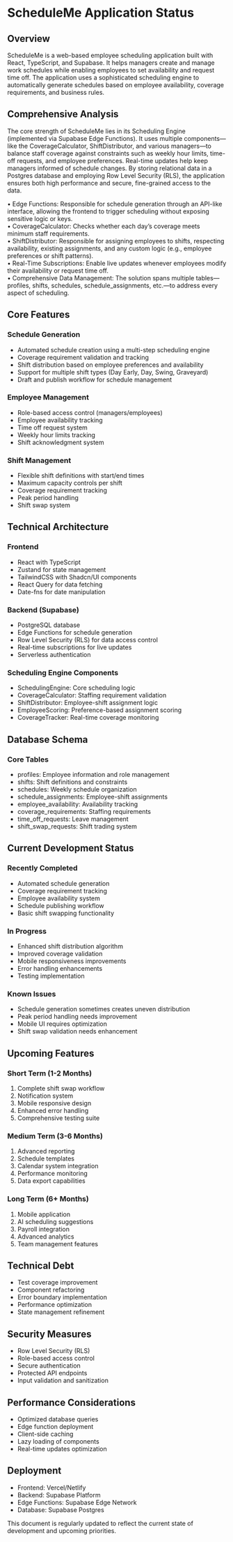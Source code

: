 # ScheduleMe Application Status

## Overview
ScheduleMe is a web-based employee scheduling application built with React, TypeScript, and Supabase. It helps managers create and manage work schedules while enabling employees to set availability and request time off. The application uses a sophisticated scheduling engine to automatically generate schedules based on employee availability, coverage requirements, and business rules.

## Comprehensive Analysis
The core strength of ScheduleMe lies in its Scheduling Engine (implemented via Supabase Edge Functions). It uses multiple components—like the CoverageCalculator, ShiftDistributor, and various managers—to balance staff coverage against constraints such as weekly hour limits, time-off requests, and employee preferences. Real-time updates help keep managers informed of schedule changes. By storing relational data in a Postgres database and employing Row Level Security (RLS), the application ensures both high performance and secure, fine-grained access to the data.

• Edge Functions: Responsible for schedule generation through an API-like interface, allowing the frontend to trigger scheduling without exposing sensitive logic or keys.  
• CoverageCalculator: Checks whether each day’s coverage meets minimum staff requirements.  
• ShiftDistributor: Responsible for assigning employees to shifts, respecting availability, existing assignments, and any custom logic (e.g., employee preferences or shift patterns).  
• Real-Time Subscriptions: Enable live updates whenever employees modify their availability or request time off.  
• Comprehensive Data Management: The solution spans multiple tables—profiles, shifts, schedules, schedule_assignments, etc.—to address every aspect of scheduling.

## Core Features

### Schedule Generation
- Automated schedule creation using a multi-step scheduling engine
- Coverage requirement validation and tracking
- Shift distribution based on employee preferences and availability
- Support for multiple shift types (Day Early, Day, Swing, Graveyard)
- Draft and publish workflow for schedule management

### Employee Management
- Role-based access control (managers/employees)
- Employee availability tracking
- Time off request system
- Weekly hour limits tracking
- Shift acknowledgment system

### Shift Management
- Flexible shift definitions with start/end times
- Maximum capacity controls per shift
- Coverage requirement tracking
- Peak period handling
- Shift swap system

## Technical Architecture

### Frontend
- React with TypeScript
- Zustand for state management
- TailwindCSS with Shadcn/UI components
- React Query for data fetching
- Date-fns for date manipulation

### Backend (Supabase)
- PostgreSQL database
- Edge Functions for schedule generation
- Row Level Security (RLS) for data access control
- Real-time subscriptions for live updates
- Serverless authentication

### Scheduling Engine Components
- SchedulingEngine: Core scheduling logic
- CoverageCalculator: Staffing requirement validation
- ShiftDistributor: Employee-shift assignment logic
- EmployeeScoring: Preference-based assignment scoring
- CoverageTracker: Real-time coverage monitoring

## Database Schema

### Core Tables
- profiles: Employee information and role management
- shifts: Shift definitions and constraints
- schedules: Weekly schedule organization
- schedule_assignments: Employee-shift assignments
- employee_availability: Availability tracking
- coverage_requirements: Staffing requirements
- time_off_requests: Leave management
- shift_swap_requests: Shift trading system

## Current Development Status

### Recently Completed
- Automated schedule generation
- Coverage requirement tracking
- Employee availability system
- Schedule publishing workflow
- Basic shift swapping functionality

### In Progress
- Enhanced shift distribution algorithm
- Improved coverage validation
- Mobile responsiveness improvements
- Error handling enhancements
- Testing implementation

### Known Issues
- Schedule generation sometimes creates uneven distribution
- Peak period handling needs improvement
- Mobile UI requires optimization
- Shift swap validation needs enhancement

## Upcoming Features

### Short Term (1-2 Months)
1. Complete shift swap workflow
2. Notification system
3. Mobile responsive design
4. Enhanced error handling
5. Comprehensive testing suite

### Medium Term (3-6 Months)
1. Advanced reporting
2. Schedule templates
3. Calendar system integration
4. Performance monitoring
5. Data export capabilities

### Long Term (6+ Months)
1. Mobile application
2. AI scheduling suggestions
3. Payroll integration
4. Advanced analytics
5. Team management features

## Technical Debt
- Test coverage improvement
- Component refactoring
- Error boundary implementation
- Performance optimization
- State management refinement

## Security Measures
- Row Level Security (RLS)
- Role-based access control
- Secure authentication
- Protected API endpoints
- Input validation and sanitization

## Performance Considerations
- Optimized database queries
- Edge function deployment
- Client-side caching
- Lazy loading of components
- Real-time updates optimization

## Deployment
- Frontend: Vercel/Netlify
- Backend: Supabase Platform
- Edge Functions: Supabase Edge Network
- Database: Supabase Postgres

This document is regularly updated to reflect the current state of development and upcoming priorities.
